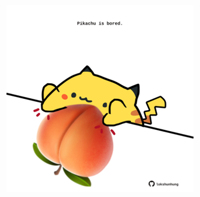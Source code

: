 <!-- built at 06/09/2023, 09:00:51 UTC -->
<p align="center">
  <img width="500" height="500" src="./ReadmeImage.svg">
</p>
